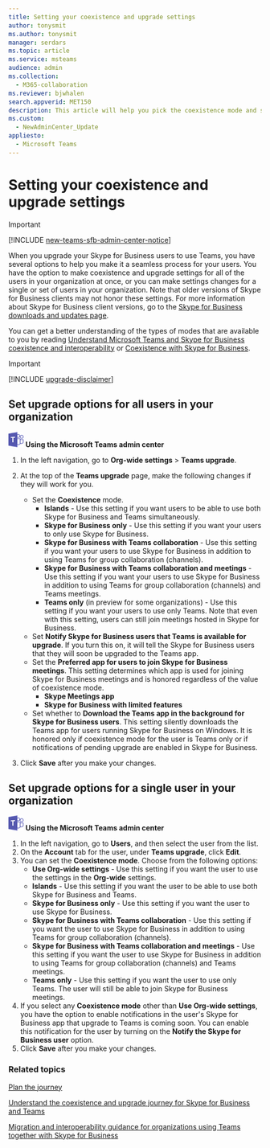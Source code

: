 ```yaml
---
title: Setting your coexistence and upgrade settings
author: tonysmit
ms.author: tonysmit
manager: serdars
ms.topic: article
ms.service: msteams
audience: admin
ms.collection: 
  - M365-collaboration
ms.reviewer: bjwhalen
search.appverid: MET150
description: This article will help you pick the coexistence mode and set other coexistence settings.
ms.custom: 
  - NewAdminCenter_Update
appliesto: 
  - Microsoft Teams
---
```


# Setting your coexistence and upgrade settings

> [!IMPORTANT]
> [!INCLUDE [new-teams-sfb-admin-center-notice](includes/new-teams-sfb-admin-center-notice.md)]

When you upgrade your Skype for Business users to use Teams, you have several options to help you make it a seamless process for your users. You have the option to make coexistence and upgrade settings for all of the users in your organization at once, or you can make settings changes for a single or set of users in your organization. Note that older versions of Skype for Business clients may not honor these settings. For more information about Skype for Business client versions, go to the [Skype for Business downloads and updates page](https://docs.microsoft.com/en-us/skypeforbusiness/software-updates). 

You can get a better understanding of the types of modes that are available to you by reading [Understand Microsoft Teams and Skype for Business coexistence and interoperability](teams-and-skypeforbusiness-coexistence-and-interoperability.md) or [Coexistence with Skype for Business](coexistence-chat-calls-presence.md).  

> [!IMPORTANT]
> [!INCLUDE [upgrade-disclaimer](includes/upgrade-disclaimer.md)]


## Set upgrade options for all users in your organization

![An icon showing the Microsoft Teams logo](media/teams-logo-30x30.png) **Using the Microsoft Teams admin center**

1. In the left navigation, go to **Org-wide settings** > **Teams upgrade**. 

2. At the top of the **Teams upgrade** page, make the following changes if they will work for you.
    - Set the **Coexistence** mode.
        - **Islands** - Use this setting if you want users to be able to use both Skype for Business and Teams simultaneously.
        - **Skype for Business only** - Use this setting if you want your users to only use Skype for Business.
        - **Skype for Business with Teams collaboration** - Use this setting if you want your users to use Skype for Business in addition to using Teams for group collaboration (channels).
        - **Skype for Business with Teams collaboration and meetings** - Use this setting if you want your users to use Skype for Business in addition to using Teams for group collaboration (channels) and Teams meetings.
        - **Teams only** (in preview for some organizations) - Use this setting if you want your users to use only Teams. Note that even with this setting, users can still join meetings hosted in Skype for Business.
    - Set **Notify Skype for Business users that Teams is available for upgrade**. If you turn this on, it will tell the Skype for Business users that they will soon be upgraded to the Teams app.
    - Set the **Preferred app for users to join Skype for Business meetings**. This setting determines which app is used for joining Skype for Business meetings and is honored regardless of the value of coexistence mode.
      - **Skype Meetings app**
      - **Skype for Business with limited features**
    - Set whether to **Download the Teams app in the background for Skype for Business users**.  This setting silently downloads the Teams app for users running Skype for Business on Windows. It is honored only if coexistence mode for the user is Teams only or if notifications of pending upgrade are enabled in Skype for Business.
3. Click **Save** after you make your changes.

## Set upgrade options for a single user in your organization

![An icon showing the Microsoft Teams logo](media/teams-logo-30x30.png) **Using the Microsoft Teams admin center**

1. In the left navigation, go to **Users**, and then select the user from the list. 
2. On the **Account** tab for the user, under **Teams upgrade**, click **Edit**.
3. You can set the **Coexistence mode**. Choose from the following options:
     - **Use Org-wide settings** - Use this setting if you want the user to use the settings in the **Org-wide** settings. 
     - **Islands** - Use this setting if you want the user to be able to use both Skype for Business and Teams. 
     - **Skype for Business only** - Use this setting if you want the user to use Skype for Business.
     - **Skype for Business with Teams collaboration** - Use this setting if you want the user to use Skype for Business in addition to using Teams for group collaboration (channels).
      - **Skype for Business with Teams collaboration and meetings** - Use this setting if you want the user to use Skype for Business in addition to using Teams for group collaboration (channels) and Teams meetings.
     - **Teams only** - Use this setting if you want the user to use only Teams. The user will still be able to join Skype for Business meetings.
4. If you select any **Coexistence mode** other than **Use Org-wide settings**, you have the option to enable notifications in the user's Skype for Business app that upgrade to Teams is coming soon. You can enable this notification for the user by turning on the **Notify the Skype for Business user** option.
5. Click **Save** after you make your changes.

### Related topics
[Plan the journey](upgrade-plan-journey.md)

[Understand the coexistence and upgrade journey for Skype for Business and Teams](upgrade-and-coexistence-of-skypeforbusiness-and-teams.md)

[Migration and interoperability guidance for organizations using Teams together with Skype for Business](migration-interop-guidance-for-teams-with-skype.md)
